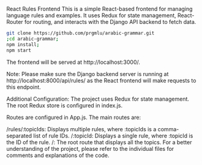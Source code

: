React Rules Frontend
This is a simple React-based frontend for managing language rules and examples. It uses Redux for state management, React-Router for routing, and interacts with the Django API backend to fetch data.


```bash
git clone https://github.com/prgmlu/arabic-grammar.git
;cd arabic-grammar;
npm install;
npm start
```

The frontend will be served at http://localhost:3000/.


Note:
Please make sure the Django backend server is running at http://localhost:8000/api/rules/ as the React frontend will make requests to this endpoint.

Additional Configuration:
The project uses Redux for state management. The root Redux store is configured in index.js.

Routes are configured in App.js. The main routes are:

/rules/:topicIds: Displays multiple rules, where :topicIds is a comma-separated list of rule IDs.
/:topicId: Displays a single rule, where :topicId is the ID of the rule.
/: The root route that displays all the topics.
For a better understanding of the project, please refer to the individual files for comments and explanations of the code.
